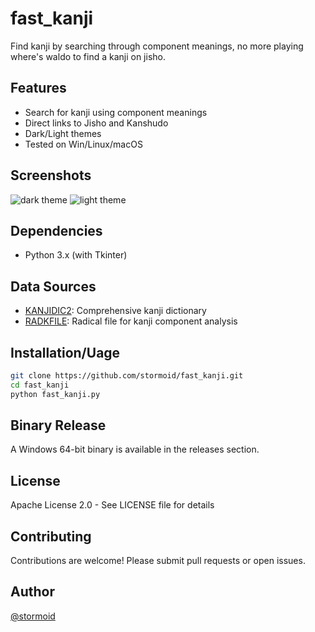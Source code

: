 # fast_kanji

Find kanji by searching through component meanings, no more playing where's waldo to find a kanji on jisho.

## Features

- Search for kanji using component meanings
- Direct links to Jisho and Kanshudo
- Dark/Light themes
- Tested on Win/Linux/macOS

## Screenshots
![dark theme](../assets/dark.png)
![light theme](../assets/light.png)

## Dependencies

- Python 3.x (with Tkinter)

## Data Sources

- [KANJIDIC2](https://www.edrdg.org/kanjidic/kanjd2index_legacy.html): Comprehensive kanji dictionary
- [RADKFILE](https://www.edrdg.org/krad/kradinf.html): Radical file for kanji component analysis

## Installation/Uage

```bash
git clone https://github.com/stormoid/fast_kanji.git
cd fast_kanji
python fast_kanji.py
```

## Binary Release

A Windows 64-bit binary is available in the releases section.

## License

Apache License 2.0 - See LICENSE file for details

## Contributing

Contributions are welcome! Please submit pull requests or open issues.

## Author

[@stormoid](https://github.com/stormoid)
